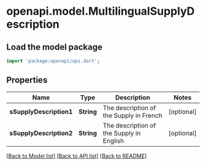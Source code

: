 # openapi.model.MultilingualSupplyDescription

## Load the model package
```dart
import 'package:openapi/api.dart';
```

## Properties
Name | Type | Description | Notes
------------ | ------------- | ------------- | -------------
**sSupplyDescription1** | **String** | The description of the Supply in French | [optional] 
**sSupplyDescription2** | **String** | The description of the Supply in English | [optional] 

[[Back to Model list]](../README.md#documentation-for-models) [[Back to API list]](../README.md#documentation-for-api-endpoints) [[Back to README]](../README.md)



